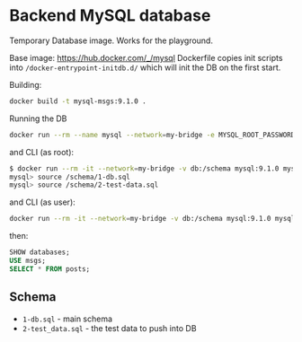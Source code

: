 # Backend MySQL database

Temporary Database image. Works for the playground.

Base image: https://hub.docker.com/_/mysql
Dockerfile copies init scripts into `/docker-entrypoint-initdb.d/`
which will init the DB on the first start.

Building:

```bash
docker build -t mysql-msgs:9.1.0 .
```

Running the DB

```bash
docker run --rm --name mysql --network=my-bridge -e MYSQL_ROOT_PASSWORD=root-password -e MYSQL_BACKEND_PASSWORD=backend_password -p 3306:3306 mysql-msgs:9.1.0
```

and CLI (as root):

```bash
$ docker run --rm -it --network=my-bridge -v db:/schema mysql:9.1.0 mysql -hmysql -uroot -proot-password
mysql> source /schema/1-db.sql
mysql> source /schema/2-test-data.sql
```

and CLI (as user):

```bash
docker run --rm -it --network=my-bridge -v db:/schema mysql:9.1.0 mysql -hmysql -Dmsgs -ubackend -pbackend_password
```

then:

```sql
SHOW databases;
USE msgs;
SELECT * FROM posts;
```

## Schema

- `1-db.sql` - main schema
- `2-test_data.sql` - the test data to push into DB
